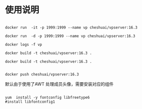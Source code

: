 # 使用说明

 
```shell

docker run  -it -p 1999:1999 --name vp cheshuai/vpserver:16.3

docker run  -d -p 1999:1999 --name vp cheshuai/vpserver:16.3

docker logs -f vp

docker build -t cheshuai/vpserver:16.3 .

docker build -t cheshuai/vpserver:16.3 .


docker push cheshuai/vpserver:16.3

```
默认由于使用了AWT 处理成员头像，需要安装对应的组件

```

yum  install -y fontconfig libfreetype6
#install libfontconfig1

```






